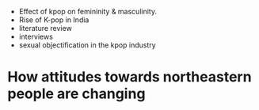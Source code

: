 - Effect of kpop on femininity & masculinity.
- Rise of K-pop in India
- literature review
- interviews
- sexual objectification in the kpop industry
# How attitudes towards northeastern people are changing 
